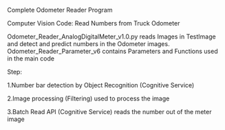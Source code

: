 Complete Odometer Reader Program

Computer Vision Code: Read Numbers from Truck Odometer

Odometer_Reader_AnalogDigitalMeter_v1.0.py reads Images in TestImage and detect and predict numbers in the Odometer images. Odometer_Reader_Parameter_v6 contains Parameters and Functions used in the main code

Step:

1.Number bar detection by Object Recognition (Cognitive Service) 

2.Image processing (Filtering) used to process the image 

3.Batch Read API (Cognitive Service) reads the number out of the meter image
